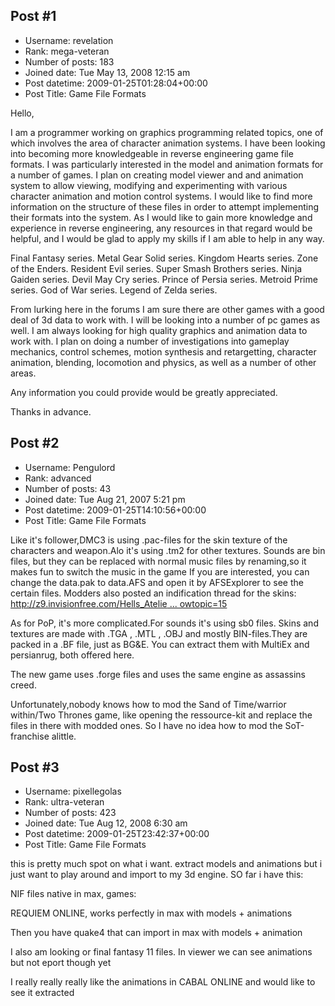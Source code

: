 ## Post #1
- Username: revelation
- Rank: mega-veteran
- Number of posts: 183
- Joined date: Tue May 13, 2008 12:15 am
- Post datetime: 2009-01-25T01:28:04+00:00
- Post Title: Game File Formats

Hello,

I am a programmer working on graphics programming related topics, one of which involves the area of character animation systems.  I have been looking into becoming more knowledgeable in reverse engineering game file formats.  I was particularly interested in the model and animation formats for a number of games.  I plan on creating model viewer and and animation system to allow viewing, modifying and experimenting with various character animation and motion control systems.  I would like to find more information on the structure of these files in order to attempt implementing their formats into the system.  As I would like to gain more knowledge and experience in reverse engineering, any resources in that regard would be helpful, and I would be glad to apply my skills if I am able to help in any way.

Final Fantasy series.
Metal Gear Solid series.
Kingdom Hearts series.
Zone of the Enders.
Resident Evil series.
Super Smash Brothers series.
Ninja Gaiden series.
Devil May Cry series.
Prince of Persia series.
Metroid Prime series.
God of War series.
Legend of Zelda series.

From lurking here in the forums I am sure there are other games with a good deal of 3d data to work with.  I will be looking into a number of pc games as well.  I am always looking for high quality graphics and animation data to work with.  I plan on doing a number of investigations into gameplay mechanics, control schemes, motion synthesis and retargetting, character animation, blending, locomotion and physics, as well as a number of other areas.

Any information you could provide would be greatly appreciated.

Thanks in advance.
## Post #2
- Username: Pengulord
- Rank: advanced
- Number of posts: 43
- Joined date: Tue Aug 21, 2007 5:21 pm
- Post datetime: 2009-01-25T14:10:56+00:00
- Post Title: Game File Formats

Like it's follower,DMC3 is using  .pac-files for the skin texture of the characters and weapon.Alo it's using .tm2 for other textures.
Sounds are bin files, but they can be replaced with normal music files by renaming,so it makes fun to switch the music in the game 
If you are interested, you can change the data.pak to data.AFS and open it by AFSExplorer to see the certain files.
Modders also posted an indification thread for the skins:
[http://z9.invisionfree.com/Hells_Atelie ... owtopic=15](http://z9.invisionfree.com/Hells_Atelier/index.php?showtopic=15)

As for PoP, it's more complicated.For sounds it's using sb0 files. Skins and textures are made with .TGA , .MTL , .OBJ and mostly BIN-files.They are packed in a .BF file, just as BG&E.
You can extract them with MultiEx and persianrug, both offered here.


The new game uses   .forge files and uses the same engine as assassins creed.

Unfortunately,nobody knows how to mod the Sand of Time/warrior within/Two Thrones game, like opening the ressource-kit and replace the files in there with modded ones. So I have no idea how to mod the SoT-franchise alittle.
## Post #3
- Username: pixellegolas
- Rank: ultra-veteran
- Number of posts: 423
- Joined date: Tue Aug 12, 2008 6:30 am
- Post datetime: 2009-01-25T23:42:37+00:00
- Post Title: Game File Formats

this is pretty much spot on what i want. extract models and animations but i just want to play around and import to my 3d engine. SO far i have this:

NIF files native in max, games:

REQUIEM ONLINE, works perfectly in max with models + animations

Then you have quake4 that can import in max with models + animation

I also am looking or final fantasy 11 files. In viewer we can see animations but not eport though yet

I really really really like the animations in CABAL ONLINE and would like to see it extracted
